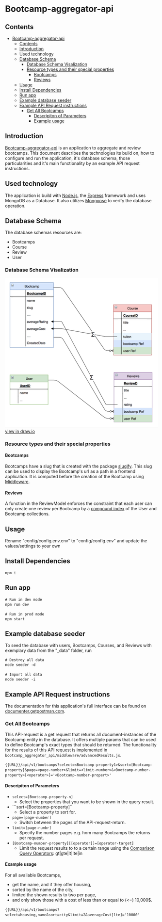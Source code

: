 # Bootcamp-aggregator-api

## Contents
- [Bootcamp-aggregator-api](#bootcamp-aggregator-api)
  - [Contents](#contents)
  - [Introduction](#introduction)
  - [Used technology](#used-technology)
  - [Database Schema](#database-schema)
    - [Database Schema Visalization](#database-schema-visalization)
    - [Resource types and their special properties](#resource-types-and-their-special-properties)
      - [Bootcamps](#bootcamps)
      - [Reviews](#reviews)
  - [Usage](#usage)
  - [Install Dependencies](#install-dependencies)
  - [Run app](#run-app)
  - [Example database seeder](#example-database-seeder)
  - [Example API Request instructions](#example-api-request-instructions)
    - [Get All Bootcamps](#get-all-bootcamps)
      - [Descripiton of Parameters](#descripiton-of-parameters)
      - [Example usage](#example-usage)

## Introduction
[Bootcamp-aggregator-api](https://github.com/moritzWa/bootcamp_aggregator_api) is an application to aggregate and review bootcamps. This document describes the technologies its build on, how to configure and run the application, it's database schema, those particularities and it's main functionality by an example API request instructions. 

## Used technology
The application is build with [Node.js](https://nodejs.org/en/), the [Express](https://expressjs.com/) framework and uses MongoDB as a Database. It also utilizes [Mongoose](https://mongoosejs.com/) to verify the database operation.

## Database Schema
The database schemas resources are:
- Bootcamps
- Course
- Review
- User

### Database Schema Visalization
![Getting Started](bootcamp-aggregator-api-dataschema.png)
[view in draw.io](https://drive.google.com/file/d/1pzYtUmUjFr9HIVLz4ZO8bSnHZb3LwebA/view?usp=sharing)

### Resource types and their special properties

#### Bootcamps
 Bootcamps have a slug that is created with the package [slugify](https://www.npmjs.com/package/slugify). This slug can be used to display the Bootcamp's url as a path in a frontend application. It is computed before the creation of the Bootcamp using [Middleware](https://mongoosejs.com/docs/middleware.html). 

#### Reviews
A function in the ReviewModel enforces the constraint that each user can only create one review per Bootcamp by a [compound index](https://docs.mongodb.com/manual/core/index-compound/) of the User and Bootcamp collections.

## Usage

Rename "config/config.env.env" to "config/config.env" and update the values/settings to your own

## Install Dependencies

```
npm i
```

## Run app

```
# Run in dev mode
npm run dev

# Run in prod mode
npm start
```

## Example database seeder

To seed the database with users, Bootcamps, Courses, and Reviews with exemplary data from the "\_data" folder, run

```
# Destroy all data
node seeder -d

# Import all data
node seeder -i
```

## Example API Request instructions


The documentation for this application's full interface can be found on [documenter.getpostman.com](https://documenter.getpostman.com/view/8480127/TVev44XM).

### Get All Bootcamps

This API-request is a get request that returns all document-instances of the Bootcamp entity in the database. It offers multiple params that can be used to define Bootcamp's exact types that should be returned. The functionality for the results of this API request is implemented in ```bootcamp_aggregator_api/middleware/advancedResults.js```.

```{{URL}}/api/v1/bootcamps?select=<Bootcamp-property1>&sort=[Bootcamp-property]&page=<page-number>&limit=<limit-number>&<Bootcamp-number-property>[<operator>]='<Bootcamp-number-propert>'```

#### Descripiton of Parameters

- ```select=[Bootcamp-property-n]```
  - Select the properties that you want to be shown in the query result. 
- ```sort=[Bootcamp-property]``
  - Select a property to sort for. 
- ```page=[page-number]```
  - Switsh between the pages of the API-request-return.
- ```limit=[page-numbr]```
  - Specify the number pages e.g. hom many Bootcamps the returns per request.
- ```[Bootcamp-number-property][[operator]]=[operator-target]```
  - Limit the request results to to a certain range using the [Comparison Query Operators](https://docs.mongodb.com/manual/reference/operator/query-comparison/): gt|gte|lt|lte|in 

#### Example usage 
For all available Bootcamps, 
- get the name, and if they offer housing, 
- sorted by the name of the city, 
- limited the shown results to two per page, 
- and only show those with a cost of less than or equal to (<=) 10,000$.

```{{URL}}/api/v1/bootcamps?select=housing,name&sort=city&limit=2&averageCost[lte]='10000'```